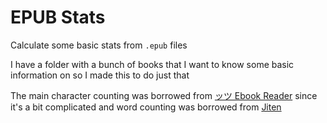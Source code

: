 # EPUB Stats

Calculate some basic stats from `.epub` files

I have a folder with a bunch of books that I want to know some basic information on so I made this to do just that

The main character counting was borrowed from [ッツ Ebook Reader](https://github.com/ttu-ttu/ebook-reader) since it's a bit complicated and word counting was borrowed from [Jiten](https://github.com/Sirush/Jiten)
